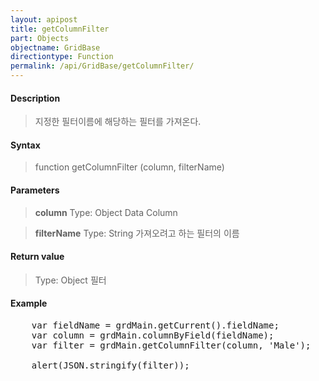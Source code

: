 ```yaml
---
layout: apipost
title: getColumnFilter
part: Objects
objectname: GridBase
directiontype: Function
permalink: /api/GridBase/getColumnFilter/
---
```



#### Description

> 지정한 필터이름에 해당하는 필터를 가져온다.

#### Syntax

> function getColumnFilter (column, filterName)

#### Parameters

> **column**
> Type: Object
> Data Column

> **filterName**
> Type: String
> 가져오려고 하는 필터의 이름


#### Return value

> Type: Object
> 필터


#### Example

<pre class="prettyprint">
	var fieldName = grdMain.getCurrent().fieldName;
	var column = grdMain.columnByField(fieldName);
	var filter = grdMain.getColumnFilter(column, 'Male');
	
	alert(JSON.stringify(filter));				
</pre>

